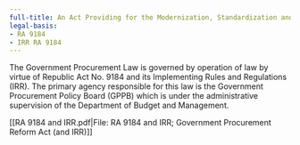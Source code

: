 ```yaml
---
full-title: An Act Providing for the Modernization, Standardization and Regulation of the Procurement Activities of the Government and for Other Purposes
legal-basis:
- RA 9184
- IRR RA 9184
---
```


The Government Procurement Law is governed by operation of law by virtue of Republic Act No. 9184 and its Implementing Rules and Regulations (IRR). The primary agency responsible for this law is the Government Procurement Policy Board (GPPB) which is under the administrative supervision of the Department of Budget and Management.

[[RA 9184 and IRR.pdf|File: RA 9184 and IRR; Government Procurement Reform Act (and IRR)]]
